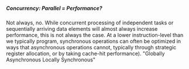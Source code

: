 ##### Concurrency: Parallel = Performance?

Not always, no. While concurrent processing of independent tasks or sequentially arriving data elements will almost always increase performance, this is not always the case. At a lower instruction-level than we typically program, synchronous operations can often be optimized in ways that asynchronous operations cannot, typically through strategic register allocation, or by taking cache-hit performance). "Globally Asynchronous Locally Synchronous"

